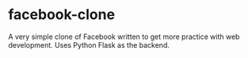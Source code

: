 # facebook-clone
A very simple clone of Facebook written to get more practice with web development. Uses Python Flask as the backend.
